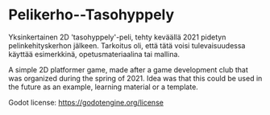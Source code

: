 # Pelikerho--Tasohyppely
 Yksinkertainen 2D 'tasohyppely'-peli, tehty keväällä 2021 pidetyn pelinkehityskerhon jälkeen. Tarkoitus oli, että tätä voisi tulevaisuudessa käyttää esimerkkinä, opetusmateriaalina tai mallina.
 
 A simple 2D platformer game, made after a game development club that was organized during the spring of 2021. Idea was that this could be used in the future as an example, learning material or a template.

Godot license: https://godotengine.org/license
